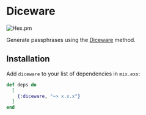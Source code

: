 # Diceware

![Hex.pm](https://img.shields.io/hexpm/v/diceware?style=flat-square)

Generate passphrases using the [Diceware](https://theworld.com/~reinhold/diceware.html) method.

## Installation

Add `diceware` to your list of dependencies in `mix.exs`:

```elixir
def deps do
  [
    {:diceware, "~> x.x.x"}
  ]
end
```
